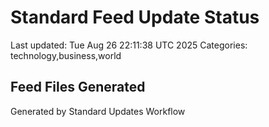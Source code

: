 # Standard Feed Update Status
Last updated: Tue Aug 26 22:11:38 UTC 2025
Categories: technology,business,world

## Feed Files Generated

Generated by Standard Updates Workflow
